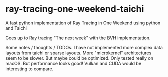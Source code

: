 # ray-tracing-one-weekend-taichi
A fast python implementation of Ray Tracing in One Weekend using python and Taichi

Goes up to Ray tracing "The next week" with the BVH implementation.

Some notes / thoughts / TODOs.
I have not implemented more complex data layouts from taichi or sparse layouts. 
More "microkernel" architectures seem to be slower. But maybe could be optimized.
Only tested really on macOS.  But performance looks good!  Vulkan and CUDA would be interesting to compare.  